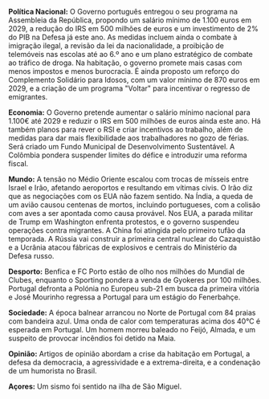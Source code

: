 **Política Nacional:** O Governo português entregou o seu programa na Assembleia da República, propondo um salário mínimo de 1.100 euros em 2029, a redução do IRS em 500 milhões de euros e um investimento de 2% do PIB na Defesa já este ano. As medidas incluem ainda o combate à imigração ilegal, a revisão da lei da nacionalidade, a proibição de telemóveis nas escolas até ao 6.º ano e um plano estratégico de combate ao tráfico de droga. Na habitação, o governo promete mais casas com menos impostos e menos burocracia. É ainda proposto um reforço do Complemento Solidário para Idosos, com um valor mínimo de 870 euros em 2029, e a criação de um programa "Voltar" para incentivar o regresso de emigrantes.

**Economia:** O Governo pretende aumentar o salário mínimo nacional para 1.100€ até 2029 e reduzir o IRS em 500 milhões de euros ainda este ano. Há também planos para rever o RSI e criar incentivos ao trabalho, além de medidas para dar mais flexibilidade aos trabalhadores no gozo de férias. Será criado um Fundo Municipal de Desenvolvimento Sustentável. A Colômbia pondera suspender limites do défice e introduzir uma reforma fiscal.

**Mundo:** A tensão no Médio Oriente escalou com trocas de mísseis entre Israel e Irão, afetando aeroportos e resultando em vítimas civis. O Irão diz que as negociações com os EUA não fazem sentido. Na Índia, a queda de um avião causou centenas de mortos, incluindo portugueses, com a colisão com aves a ser apontada como causa provável. Nos EUA, a parada militar de Trump em Washington enfrenta protestos, e o governo suspendeu operações contra migrantes. A China foi atingida pelo primeiro tufão da temporada. A Rússia vai construir a primeira central nuclear do Cazaquistão e a Ucrânia atacou fábricas de explosivos e centrais do Ministério da Defesa russo.

**Desporto:** Benfica e FC Porto estão de olho nos milhões do Mundial de Clubes, enquanto o Sporting pondera a venda de Gyokeres por 100 milhões. Portugal defronta a Polónia no Europeu sub-21 em busca da primeira vitória e José Mourinho regressa a Portugal para um estágio do Fenerbahçe.

**Sociedade:** A época balnear arrancou no Norte de Portugal com 84 praias com bandeira azul. Uma onda de calor com temperaturas acima dos 40°C é esperada em Portugal. Um homem morreu baleado no Feijó, Almada, e um suspeito de provocar incêndios foi detido na Maia.

**Opinião:** Artigos de opinião abordam a crise da habitação em Portugal, a defesa da democracia, a agressividade e a extrema-direita, e a condenação de um humorista no Brasil.

**Açores:** Um sismo foi sentido na ilha de São Miguel.